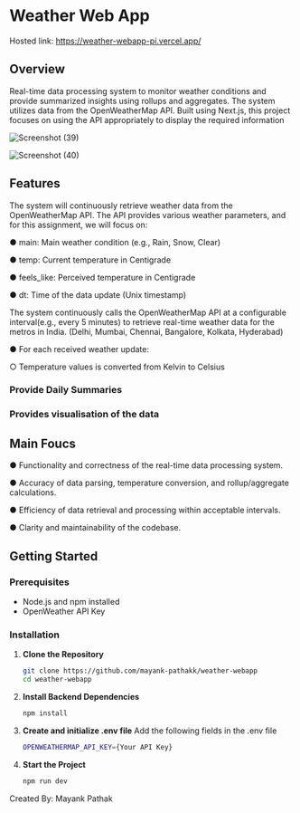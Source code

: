 # Weather Web App
Hosted link: 
https://weather-webapp-pi.vercel.app/
## Overview

Real-time data processing system to monitor weather conditions and provide summarized insights using rollups and aggregates. The system utilizes data from the OpenWeatherMap API. Built using Next.js, this project focuses on using the API appropriately to display the required information

![Screenshot (39)](https://github.com/user-attachments/assets/fb2562dc-0486-4fb1-9af9-98369bf1f22b)

![Screenshot (40)](https://github.com/user-attachments/assets/3c0531c4-329d-468f-aeeb-01baadced7ff)

## Features

The system will continuously retrieve weather data from the OpenWeatherMap API. The API provides various weather parameters, and for this assignment, we will focus on:

● main: Main weather condition (e.g., Rain, Snow, Clear)

● temp: Current temperature in Centigrade

● feels_like: Perceived temperature in Centigrade

● dt: Time of the data update (Unix timestamp)

The system continuously calls the OpenWeatherMap API at a configurable interval(e.g., every 5 minutes) to retrieve real-time weather data for the metros in India. (Delhi,
Mumbai, Chennai, Bangalore, Kolkata, Hyderabad)

● For each received weather update:

  ○ Temperature values is converted from Kelvin to Celsius

### Provide Daily Summaries
### Provides visualisation of the data

## Main Foucs

● Functionality and correctness of the real-time data processing system.

● Accuracy of data parsing, temperature conversion, and rollup/aggregate calculations.

● Efficiency of data retrieval and processing within acceptable intervals.

● Clarity and maintainability of the codebase.

## Getting Started

### Prerequisites

- Node.js and npm installed
- OpenWeather API Key

### Installation

1. **Clone the Repository**
   ```bash
   git clone https://github.com/mayank-pathakk/weather-webapp
   cd weather-webapp
   ```

2. **Install Backend Dependencies**

   ```bash
   npm install
   ```

3. **Create and initialize .env file**
    Add the following fields in the .env file
   ```bash
   OPENWEATHERMAP_API_KEY={Your API Key}
   ```

4. **Start the Project**

   ```bash
   npm run dev
   ```


Created By: Mayank Pathak
